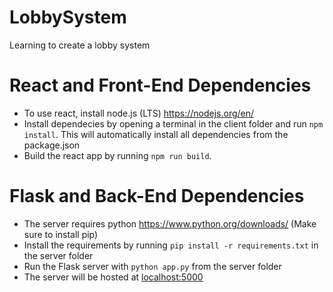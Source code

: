 # LobbySystem
Learning to create a lobby system

# React and Front-End Dependencies
* To use react, install node.js (LTS) <https://nodejs.org/en/>
* Install dependecies by opening a terminal in the client folder and run `npm install`. This will automatically install all dependencies from the package.json
* Build the react app by running `npm run build`.

# Flask and Back-End Dependencies
* The server requires python <https://www.python.org/downloads/> (Make sure to install pip)
* Install the requirements by running `pip install -r requirements.txt` in the server folder
* Run the Flask server with `python app.py` from the server folder
* The server will be hosted at <localhost:5000>
